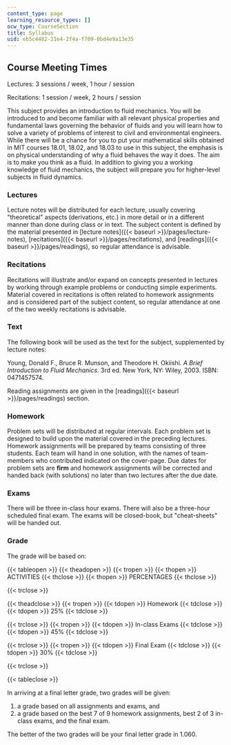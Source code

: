 ```yaml
---
content_type: page
learning_resource_types: []
ocw_type: CourseSection
title: Syllabus
uid: eb5c4482-21e4-2f4a-f709-0bd4e9a13e35
---
```


Course Meeting Times
--------------------

Lectures: 3 sessions / week, 1 hour / session

Recitations: 1 session / week, 2 hours / session

This subject provides an introduction to fluid mechanics. You will be introduced to and become familiar with all relevant physical properties and fundamental laws governing the behavior of fluids and you will learn how to solve a variety of problems of interest to civil and environmental engineers. While there will be a chance for you to put your mathematical skills obtained in MIT courses 18.01, 18.02, and 18.03 to use in this subject, the emphasis is on physical understanding of why a fluid behaves the way it does. The aim is to make you think as a fluid. In addition to giving you a working knowledge of fluid mechanics, the subject will prepare you for higher-level subjects in fluid dynamics.

### Lectures

Lecture notes will be distributed for each lecture, usually covering "theoretical" aspects (derivations, etc.) in more detail or in a different manner than done during class or in text. The subject content is defined by the material presented in [lecture notes]({{< baseurl >}}/pages/lecture-notes), [recitations]({{< baseurl >}}/pages/recitations), and [readings]({{< baseurl >}}/pages/readings), so regular attendance is advisable.

### Recitations

Recitations will illustrate and/or expand on concepts presented in lectures by working through example problems or conducting simple experiments. Material covered in recitations is often related to homework assignments and is considered part of the subject content, so regular attendance at one of the two weekly recitations is advisable.

### Text

The following book will be used as the text for the subject, supplemented by lecture notes:

Young, Donald F., Bruce R. Munson, and Theodore H. Okiishi. _A Brief Introduction to Fluid Mechanics_. 3rd ed. New York, NY: Wiley, 2003. ISBN: 0471457574.

Reading assignments are given in the [readings]({{< baseurl >}}/pages/readings) section.

### Homework

Problem sets will be distributed at regular intervals. Each problem set is designed to build upon the material covered in the preceding lectures. Homework assignments will be prepared by teams consisting of three students. Each team will hand in one solution, with the names of team-members who contributed indicated on the cover-page. Due dates for problem sets are **firm** and homework assignments will be corrected and handed back (with solutions) no later than two lectures after the due date.

### Exams

There will be three in-class hour exams. There will also be a three-hour scheduled final exam. The exams will be closed-book, but "cheat-sheets" will be handed out.

### Grade

The grade will be based on:

{{< tableopen >}}
{{< theadopen >}}
{{< tropen >}}
{{< thopen >}}
ACTIVITIES
{{< thclose >}}
{{< thopen >}}
PERCENTAGES
{{< thclose >}}

{{< trclose >}}

{{< theadclose >}}
{{< tropen >}}
{{< tdopen >}}
Homework
{{< tdclose >}}
{{< tdopen >}}
25%
{{< tdclose >}}

{{< trclose >}}
{{< tropen >}}
{{< tdopen >}}
In-class Exams
{{< tdclose >}}
{{< tdopen >}}
45%
{{< tdclose >}}

{{< trclose >}}
{{< tropen >}}
{{< tdopen >}}
Final Exam
{{< tdclose >}}
{{< tdopen >}}
30%
{{< tdclose >}}

{{< trclose >}}

{{< tableclose >}}

In arriving at a final letter grade, two grades will be given:

1.  a grade based on all assignments and exams, and
2.  a grade based on the best 7 of 9 homework assignments, best 2 of 3 in-class exams, and the final exam.

The better of the two grades will be your final letter grade in 1.060.